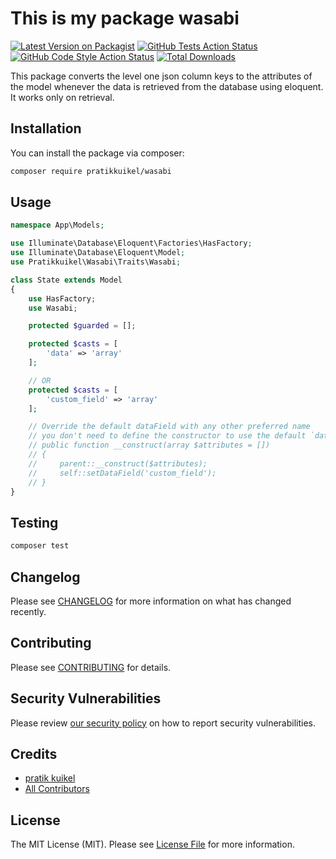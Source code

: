 # This is my package wasabi

[![Latest Version on Packagist](https://img.shields.io/packagist/v/pratikkuikel/wasabi.svg?style=flat-square)](https://packagist.org/packages/pratikkuikel/wasabi)
[![GitHub Tests Action Status](https://img.shields.io/github/actions/workflow/status/pratikkuikel/wasabi/run-tests.yml?branch=main&label=tests&style=flat-square)](https://github.com/pratikkuikel/wasabi/actions?query=workflow%3Arun-tests+branch%3Amain)
[![GitHub Code Style Action Status](https://img.shields.io/github/actions/workflow/status/pratikkuikel/wasabi/fix-php-code-style-issues.yml?branch=main&label=code%20style&style=flat-square)](https://github.com/pratikkuikel/wasabi/actions?query=workflow%3A"Fix+PHP+code+style+issues"+branch%3Amain)
[![Total Downloads](https://img.shields.io/packagist/dt/pratikkuikel/wasabi.svg?style=flat-square)](https://packagist.org/packages/pratikkuikel/wasabi)

This package converts the level one json column keys to the attributes of the model whenever the data is retrieved from the database using eloquent. It works only on retrieval.

## Installation

You can install the package via composer:

```bash
composer require pratikkuikel/wasabi
```

## Usage

```php
namespace App\Models;

use Illuminate\Database\Eloquent\Factories\HasFactory;
use Illuminate\Database\Eloquent\Model;
use Pratikkuikel\Wasabi\Traits\Wasabi;

class State extends Model
{
    use HasFactory;
    use Wasabi;

    protected $guarded = [];

    protected $casts = [
        'data' => 'array'
    ];

    // OR
    protected $casts = [
        'custom_field' => 'array'
    ];

    // Override the default dataField with any other preferred name
    // you don't need to define the constructor to use the default `data` field
    // public function __construct(array $attributes = [])
    // {
    //     parent::__construct($attributes);
    //     self::setDataField('custom_field');
    // }
}

```

## Testing

```bash
composer test
```

## Changelog

Please see [CHANGELOG](CHANGELOG.md) for more information on what has changed recently.

## Contributing

Please see [CONTRIBUTING](CONTRIBUTING.md) for details.

## Security Vulnerabilities

Please review [our security policy](../../security/policy) on how to report security vulnerabilities.

## Credits

-   [pratik kuikel](https://github.com/pratikkuikel)
-   [All Contributors](../../contributors)

## License

The MIT License (MIT). Please see [License File](LICENSE.md) for more information.
